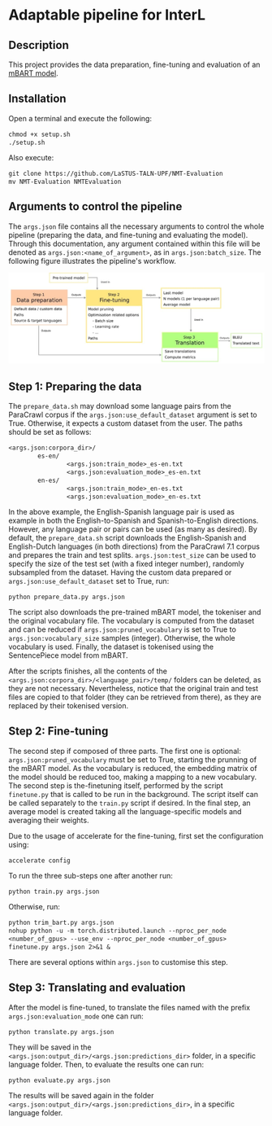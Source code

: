 # Adaptable pipeline for InterL

## Description

This project provides the data preparation, fine-tuning and evaluation of an [mBART model](https://arxiv.org/abs/2001.08210 "Link to the ArXiV paper").

## Installation

Open a terminal and execute the following:

```
chmod +x setup.sh
./setup.sh
```

Also execute:

```
git clone https://github.com/LaSTUS-TALN-UPF/NMT-Evaluation
mv NMT-Evaluation NMTEvaluation
```

## Arguments to control the pipeline

The `args.json` file contains all the necessary arguments to control the whole pipeline (preparing the data, and fine-tuning and evaluating the model). Through this documentation, any argument contained within this file will be denoted as `args.json:<name_of_argument>`, as in `args.json:batch_size`. The following figure illustrates the pipeline's workflow.

![alt text](images/pipeline.jpg "Pipeline overview")

## Step 1: Preparing the data

The `prepare_data.sh` may download some language pairs from the ParaCrawl corpus if the `args.json:use_default_dataset` argument is set to True. Otherwise, it expects a custom dataset from the user. The paths should be set as follows:

```
<args.json:corpora_dir>/
        es-en/
                <args.json:train_mode>_es-en.txt
                <args.json:evaluation_mode>_es-en.txt
        en-es/
                <args.json:train_mode>_en-es.txt
                <args.json:evaluation_mode>_en-es.txt
```

In the above example, the English-Spanish language pair is used as example in both the English-to-Spanish and Spanish-to-English directions. However, any language pair or pairs can be used (as many as desired). By default, the `prepare_data.sh` script downloads the English-Spanish and English-Dutch languages (in both directions) from the ParaCrawl 7.1 corpus and prepares the train and test splits. `args.json:test_size` can be used to specify the size of the test set (with a fixed integer number), randomly subsampled from the dataset. Having the custom data prepared or `args.json:use_default_dataset` set to True, run:

```
python prepare_data.py args.json
```

The script also downloads the pre-trained mBART model, the tokeniser and the original vocabulary file. The vocabulary is computed from the dataset and can be reduced if `args.json:pruned_vocabulary` is set to True to `args.json:vocabulary_size` samples (integer). Otherwise, the whole vocabulary is used. Finally, the dataset is tokenised using the SentencePiece model from mBART.

After the scripts finishes, all the contents of the `<args.json:corpora_dir>/<language_pair>/temp/` folders can be deleted, as they are not necessary. Nevertheless, notice that the original train and test files are copied to that folder (they can be retrieved from there), as they are replaced by their tokenised version.

## Step 2: Fine-tuning

The second step if composed of three parts. The first one is optional: `args.json:pruned_vocabulary` must be set to True, starting the prunning of the mBART model. As the vocabulary is reduced, the embedding matrix of the model should be reduced too, making a mapping to a new vocabulary. The second step is the-finetuning itself, performed by the script `finetune.py` that is called to be run in the background. The script itself can be called separately to the `train.py` script if desired. In the final step, an average model is created taking all the language-specific models and averaging their weights.

Due to the usage of accelerate for the fine-tuning, first set the configuration using:

```
accelerate config
```

To run the three sub-steps one after another run:

```
python train.py args.json
```

Otherwise, run:

```
python trim_bart.py args.json
nohup python -u -m torch.distributed.launch --nproc_per_node <number_of_gpus> --use_env --nproc_per_node <number_of_gpus> finetune.py args.json 2>&1 &
```

There are several options within `args.json` to customise this step.

## Step 3: Translating and evaluation

After the model is fine-tuned, to translate the files named with the prefix `args.json:evaluation_mode` one can run:

```
python translate.py args.json
```

They will be saved in the `<args.json:output_dir>/<args.json:predictions_dir>` folder, in a specific language folder. Then, to evaluate the results one can run:

```
python evaluate.py args.json
```

The results will be saved again in the folder `<args.json:output_dir>/<args.json:predictions_dir>`, in a specific language folder.
